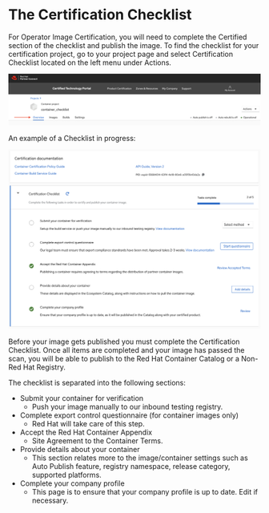 # The Certification Checklist

For Operator Image Certification, you will need to complete the Certified section of the checklist and publish the image. To find the checklist for your certification project, go to your project page and select Certification Checklist located on the left menu under Actions.

![](../../.gitbook/assets/screen-shot-2021-05-25-at-10.23.56-am.png)

An example of a Checklist in progress:

![](../../.gitbook/assets/screen-shot-2021-05-25-at-10.26.00-am.png)

Before your image gets published you must complete the Certification Checklist. Once all items are completed and your image has passed the scan, you will be able to publish to the Red Hat Container Catalog or a Non-Red Hat Registry.

The checklist is separated into the following sections:

* Submit your container for verification
  * Push your image manually to our inbound testing registry.
* Complete export control questionnaire (for container images only)
  * Red Hat will take care of this step.
* Accept the Red Hat Container Appendix
  * Site Agreement to the Container Terms.
* Provide details about your container
  * This section relates more to the image/container settings such as Auto Publish feature, registry namespace, release category, supported platforms.
* Complete your company profile
  * This page is to ensure that your company profile is up to date. Edit if necessary.
